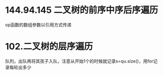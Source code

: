 # 144.94.145 二叉树的前序中序后序遍历
op函数的数组参数以引用方式传递

# 102.二叉树的层序遍历
队列，出队再将其孩子入队，注意从开始1个的时候就记录s=qu.size()，用for记录每轮出多少
